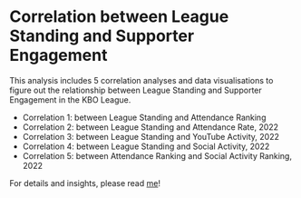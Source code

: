 # Correlation between League Standing and Supporter Engagement

This analysis includes 5 correlation analyses and data visualisations to figure out the relationship between League Standing and Supporter Engagement in the KBO League.

* Correlation 1: between League Standing and Attendance Ranking
* Correlation 2: between League Standing and Attendance Rate, 2022
* Correlation 3: between League Standing and YouTube Activity, 2022
* Correlation 4: between League Standing and Social Activity, 2022
* Correlation 5: between Attendance Ranking and Social Activity Ranking, 2022

For details and insights, please read [me](https://medium.com/@forsomeregion/what-is-the-correlation-between-league-standing-and-supporter-engagement-e89555a0f730)!

